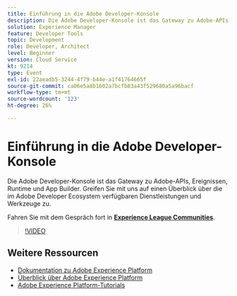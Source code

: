 ```yaml
---
title: Einführung in die Adobe Developer-Konsole
description: Die Adobe Developer-Konsole ist das Gateway zu Adobe-APIs, Ereignissen, Runtime und App Builder. Greifen Sie mit uns auf einen Überblick über die im Adobe Developer Ecosystem verfügbaren Dienstleistungen und Werkzeuge zu.
solution: Experience Manager
feature: Developer Tools
topic: Development
role: Developer, Architect
level: Beginner
version: Cloud Service
kt: 9214
type: Event
exl-id: 22aeadb5-3244-4f79-b44e-a1f41764665f
source-git-commit: ca06e5a8b1602a7bcfb83a43f529680a5a96bacf
workflow-type: tm+mt
source-wordcount: '123'
ht-degree: 26%

---
```


# Einführung in die Adobe Developer-Konsole

Die Adobe Developer-Konsole ist das Gateway zu Adobe-APIs, Ereignissen, Runtime und App Builder. Greifen Sie mit uns auf einen Überblick über die im Adobe Developer Ecosystem verfügbaren Dienstleistungen und Werkzeuge zu.

Fahren Sie mit dem Gespräch fort in **[Experience League Communities](https://adobe.ly/2Y2DDld)**.

>[!VIDEO](https://video.tv.adobe.com/v/337771/?quality=12&learn=on&hidetitle=true)

## Weitere Ressourcen

- [Dokumentation zu Adobe Experience Platform](https://experienceleague.adobe.com/docs/experience-platform.html?lang=de)
- [Überblick über Adobe Experience Platform](https://experienceleague.adobe.com/docs/experience-platform/landing/home.html?lang=de)
- [Adobe Experience Platform-Tutorials](https://experienceleague.adobe.com/docs/platform-learn/tutorials/overview.html?lang=de)
